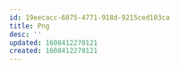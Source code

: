```yaml
---
id: 19eecacc-6075-4771-918d-9215ced103ca
title: Png
desc: ''
updated: 1608412270121
created: 1608412270121
---
```


